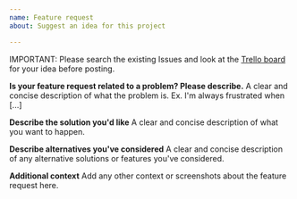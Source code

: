 ```yaml
---
name: Feature request
about: Suggest an idea for this project

---
```


IMPORTANT: Please search the existing Issues and look at the [Trello board](https://trello.com/b/sn3g9nOr/rundeck-development) for your idea before posting.

**Is your feature request related to a problem? Please describe.**
A clear and concise description of what the problem is. Ex. I'm always frustrated when [...]

**Describe the solution you'd like**
A clear and concise description of what you want to happen.

**Describe alternatives you've considered**
A clear and concise description of any alternative solutions or features you've considered.

**Additional context**
Add any other context or screenshots about the feature request here.
